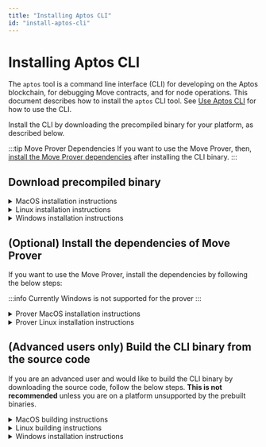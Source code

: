 ```yaml
---
title: "Installing Aptos CLI"
id: "install-aptos-cli"
---
```


# Installing Aptos CLI

The `aptos` tool is a command line interface (CLI) for developing on the Aptos blockchain, for debugging Move contracts, and for node operations. This document describes how to install the `aptos` CLI tool. See [Use Aptos CLI](use-aptos-cli) for how to use the CLI.

Install the CLI by downloading the precompiled binary for your platform, as described below. 

:::tip Move Prover Dependencies
If you want to use the Move Prover, then, [install the Move Prover dependencies](#optional-install-the-dependencies-of-move-prover) after installing the CLI binary. 
:::

## Download precompiled binary
<details>
<summary>MacOS installation instructions</summary>

### Installing on MacOS
:::tip
These instructions have been tested on MacOS Monterey (12.6)
:::


1. Go to the [Aptos CLI release page](https://github.com/aptos-labs/aptos-core/releases?q=cli&expanded=true).
2. In the latest release section, you will see the zip files with the filename of the format: `aptos-cli-<version>-<platform>`. These are the platform-specific pre-compiled binaries of the CLI. Download the zip file for your platform.
3. Unzip the downloaded file. This will extract the `aptos` CLI binary file into your default downloads folder. For example, on MacOS it is the `~/Downloads` folder.
4. Move this extracted `aptos` binary file into your preferred local folder. For example, place it in `~/bin/aptos` folder on Linux or MacOS.
:::tip Upgrading? Remember to look in the default download folder
When you update the CLI binary with the latest version, note that the newer version binary will be downloaded to your default Downloads folder. Remember to move this newer version binary from the Downloads folder to `~/bin/aptos` folder (overwriting the older version).
:::
5. Make this `~/bin/aptos` as an executable by running this command: 
   - `chmod +x ~/bin/aptos`.
6. Type `~/bin/aptos help` to read help instructions.
7. Add `~/bin` to your path in your `.bashrc` or `.zshrc` file for future use.
</details>

<details>
<summary>Linux installation instructions</summary>

### Installing on Linux
:::tip
These instructions have been tested on Ubuntu 20.04
:::

1. Go to the [Aptos CLI release page](https://github.com/aptos-labs/aptos-core/releases?q=cli&expanded=true).
2. In the latest release section, you will see the zip files with the filename of the format: `aptos-cli-<version>-<platform>`. These are the platform-specific pre-compiled binaries of the CLI. Download the zip file for your platform.
3. Unzip the downloaded file. This will extract the `aptos` CLI binary file into your default downloads folder. For example, on MacOS it is the `~/Downloads` folder.
4. Move this extracted `aptos` binary file into your preferred local folder. For example, place it in `~/bin/aptos` folder on Linux or MacOS.
   :::tip Upgrading? Remember to look in the default download folder
   When you update the CLI binary with the latest version, note that the newer version binary will be downloaded to your default Downloads folder. Remember to move this newer version binary from the Downloads folder to `~/bin/aptos` folder (overwriting the older version).
   :::
5. Make this `~/bin/aptos` as an executable by running this command:
    - `chmod +x ~/bin/aptos`.
    - On MacOS when you attempt to run the `aptos` tool for the first time, you will be blocked by the MacOS that this app is from an "unknown developer". This is normal. Follow the simple steps recommended by the Apple support in [Open a Mac app from an unidentified developer](https://support.apple.com/guide/mac-help/open-a-mac-app-from-an-unidentified-developer-mh40616/mac) to remove this blocker.
6. Type `~/bin/aptos help` to read help instructions.
7. Add `~/bin` to your path in your `.bashrc` or `.zshrc` file for future use.

</details>

<details>
<summary>Windows installation instructions</summary>

### Installing on Windows 10 / 11 and Windows Server 2022+

:::tip
These instructions have been tested on Windows 11 and Windows Server 2022
:::

1. Go to the [Aptos CLI release page](https://github.com/aptos-labs/aptos-core/releases?q=cli&expanded=true).
2. In the latest release section, you will see the zip files with the filename of the format: `aptos-cli-<version>-<platform>`. These are the platform-specific pre-compiled binaries of the CLI. Download the zip file for your platform.
3. Unzip the downloaded file. This will extract the `aptos` CLI binary file into your default downloads folder. For example, on Windows it is the `\Users\user\Downloads` folder.
4. Move this extracted `aptos` binary file into your preferred local folder.
   :::tip Upgrading? Remember to look in the default download folder
   When you update the CLI binary with the latest version, note that the newer version binary will be downloaded to your default Downloads folder. Remember to move this newer version binary from the Downloads folder to your preferred location.
   :::
5. Open a powershell terminal via the windows start menu
6. In the powershell terminal, you can get help instructions by running the command with help.  For example ` .\Downloads\aptos-cli-0.3.5-Windows-x86_64\aptos.exe help` to read help instructions.

</details>

## (Optional) Install the dependencies of Move Prover

If you want to use the Move Prover, install the dependencies by following the below steps:

:::info
Currently Windows is not supported for the prover
:::

<details>
<summary>Prover MacOS installation instructions</summary>

### Mac instructions
:::tip
These instructions have been tested on MacOS Monterey (12.6)
:::


1. Ensure you have `brew` installed https://brew.sh/
2. Ensure you have `git` installed https://git-scm.com/book/en/v2/Getting-Started-Installing-Git.
3. Clone the Aptos core repo:  `git clone https://github.com/aptos-labs/aptos-core.git`.
4. Change directory into the `aptos-core` directory: `cd aptos-core`.
5. Run the dev setup script to prepare your environment: `./scripts/dev_setup.sh -yp`.
6. Source the profile file: `source ~/.profile`.
   :::info
   Note that you have to include environment variable definitions in `~/.profile` into your shell. Depending on your setup, the  `~/.profile` may be already automatically loaded for each login shell, or it may not. If not, you may
   need to add `. ~/.profile` to your `~/.bash_profile` or other shell configuration manually.
   :::
7. You can now run the Move Prover to prove an example:
    ```bash
    aptos move prove --package-dir aptos-move/move-examples/hello_prover/
    ```
   
</details>

<details>
<summary>Prover Linux installation instructions</summary>

### Linux instructions
:::tip 
Some Linux distros not supported
Currently, OpenSUSE and Amazon Linux do not support the automatic installation via the `dev_setup.sh` script
:::

1. Ensure you have `git` installed https://git-scm.com/book/en/v2/Getting-Started-Installing-Git.
2. Clone the Aptos core repo:  `git clone https://github.com/aptos-labs/aptos-core.git`.
3. Change directory into the `aptos-core` directory: `cd aptos-core`.
4. Run the dev setup script to prepare your environment: `./scripts/dev_setup.sh -yp`.
5. Source the profile file: `source ~/.profile`.
   :::info
   Note that you have to include environment variable definitions in `~/.profile` into your shell. Depending on your setup, the  `~/.profile` may be already automatically loaded for each login shell, or it may not. If not, you may
   need to add `. ~/.profile` to your `~/.bash_profile` or other shell configuration manually.
   :::
6. You can now run the Move Prover to prove an example:
    ```bash
    aptos move prove --package-dir aptos-move/move-examples/hello_prover/
    ```

</details>

## (Advanced users only) Build the CLI binary from the source code

If you are an advanced user and would like to build the CLI binary by downloading the source code, follow the below steps. **This is not recommended** unless you are on a platform unsupported by the prebuilt binaries.

<details>
<summary>MacOS building instructions</summary>

### Setup dependencies
#### Using the automated script
1. If on Mac, ensure you have `brew` installed https://brew.sh/
2. Ensure you have `git` installed https://git-scm.com/book/en/v2/Getting-Started-Installing-Git.
3. Clone the Aptos core repo:  `git clone https://github.com/aptos-labs/aptos-core.git`.
4. Change directory into the `aptos-core` directory: `cd aptos-core`.
5. Run the dev setup script to prepare your environment: `./scripts/dev_setup.sh`.
6. Update your current shell environment: `source ~/.cargo/env`.

#### Manual installation of dependencies

If the script above doesn't work for you, you can install these manually, but it's **not recommended**.

1. Install [Rust](https://www.rust-lang.org/tools/install)
2. Install [Git](https://git-scm.com/download)
3. Install [CMake](https://cmake.org/download/)
4. Install [LLVM](https://releases.llvm.org/)

### Building the Aptos CLI

1. Checkout the correct branch `git checkout --track origin/<branch>`, where `<branch>` is:
    - `devnet` for building on the Aptos devnet.
    - `testnet` for building on the Aptos testnet.
    - `main` for the current development branch.
2. Build the CLI tool: `cargo build --package aptos --release`.
3. The binary will be available in at
    - `target/release/aptos`
4. (Optional) Move this executable to a place on your path e.g. `~/bin/aptos`.
5. You can now get help instructions by running `~/bin/aptos help`

</details>

<details>
<summary>Linux building instructions</summary>

### Setup dependencies
#### Using the automated script
1. If on Mac, ensure you have `brew` installed https://brew.sh/
2. Ensure you have `git` installed https://git-scm.com/book/en/v2/Getting-Started-Installing-Git.
3. Clone the Aptos core repo:  `git clone https://github.com/aptos-labs/aptos-core.git`.
4. Change directory into the `aptos-core` directory: `cd aptos-core`.
5. Run the dev setup script to prepare your environment: `./scripts/dev_setup.sh`.
6. Update your current shell environment: `source ~/.cargo/env`.

#### Manual installation of dependencies

If the script above doesn't work for you, you can install these manually, but it's **not recommended**.

1. Install [Rust](https://www.rust-lang.org/tools/install)
2. Install [Git](https://git-scm.com/download)
3. Install [CMake](https://cmake.org/download/)
4. Install [LLVM](https://releases.llvm.org/)

### Building the Aptos CLI

1. Checkout the correct branch `git checkout --track origin/<branch>`, where `<branch>` is:
    - `devnet` for building on the Aptos devnet.
    - `testnet` for building on the Aptos testnet.
    - `main` for the current development branch.
2. Build the CLI tool: `cargo build --package aptos --release`.
3. The binary will be available in at
   - `target/release/aptos`
4. (Optional) Move this executable to a place on your path e.g. `~/bin/aptos`.
5. You can now get help instructions by running `~/bin/aptos help`

</details>

<details>
<summary>Windows installation instructions</summary>

## Setup dependencies

:::tip
The aptos-core codebase currently has no script similar to the `dev_setup.sh` script for
Windows.  All dependencies must be manually installed.
:::

#### Manual installation of dependencies
1. Install [Rust](https://www.rust-lang.org/tools/install)
2. Install [Git](https://git-scm.com/download)
3. Install [CMake](https://cmake.org/download/)
4. If on Windows ARM, install [Visual Studio Preview](https://visualstudio.microsoft.com/vs/preview/)
5. Install [C++ build tools for Windows](https://visualstudio.microsoft.com/downloads/#microsoft-visual-c-redistributable-for-visual-studio-2022)
6. Install [LLVM](https://releases.llvm.org/)

#### Building aptos-core

1. Checkout the correct branch `git checkout --track origin/<branch>`, where `<branch>` is:
    - `devnet` for building on the Aptos devnet.
    - `testnet` for building on the Aptos testnet.
    - `main` for the current development branch.
2. Build the CLI tool: `cargo build --package aptos --release`.
3. The binary will be available in at
   - `target\release\aptos.exe`
4. You can now get help instructions by running `target\release\aptos.exe` in a Powershell window.

</details>